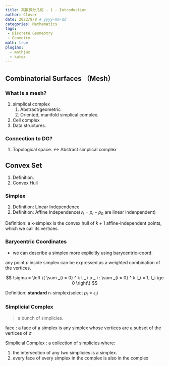 ```yaml
---
title: 离散微分几何 - 1 - Introduction 
author: Clover
date: 2022/8/8 # yyyy-mm-dd
categories: Mathematics
tags:
 - Discrete Geomeotry
 - Geometry
math: true
plugins:
  - mathjax
  - katex
---
```



<!--more-->


## Combinatorial Surfaces （Mesh）

### What is a mesh?

1. simplical complex
    1. Abstract/geometric
    2. Oriented, manifold simplical complex.
2. Cell complex
3. Data structures.

### Connection to DG?

1. Topological space. <-> Abstract simplical complex

## Convex Set

1. Definition.
2. Convex Hull

### Simplex

1. Definition: Linear Independence
2. Definition: Affine Independence($v_i = p_i - p_0$ are linear indenpendent)


Definition: a k-simplex is the convex hull of $k+1$ affine-independent points, which we call its vertices.

### Barycentric Coordinates

- we can describe a simplex more explicitly using barycentric-coord.

any point $p$ inside simplex can be expressed as a weighted combination of the vertices.

$$
\sigma = \left \{ 
\sum _{i = 0} ^ k t _ i p _ i : \sum _{i = 0} ^ k t_i = 1, t_i \ge 0
\right\}
$$

Definition: **standard** n-simplex(select $p_i = \epsilon _ i$)

### Simplicial Complex

> a bunch of simplicies.

face
: a face of a simplex is any simplex whose vertices are a subset of the vertices of $\sigma$

Simplicial Complex
: a collection of simplicies where:
1. the intersection of any two simplicies is a simplex.
2. every face of every simplex in the complex is also in the complex

